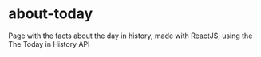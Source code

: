 # about-today
Page with the facts about the day in history, made with ReactJS, using the The Today in History API
